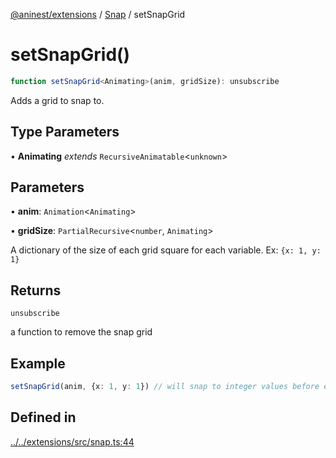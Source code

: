 [@aninest/extensions](../../index.md) / [Snap](../index.md) / setSnapGrid

# setSnapGrid()

```ts
function setSnapGrid<Animating>(anim, gridSize): unsubscribe
```

Adds a grid to snap to.

## Type Parameters

• **Animating** *extends* `RecursiveAnimatable`\<`unknown`\>

## Parameters

• **anim**: `Animation`\<`Animating`\>

• **gridSize**: `PartialRecursive`\<`number`, `Animating`\>

A dictionary of the size of each grid square for each variable. Ex: `{x: 1, y: 1}`

## Returns

`unsubscribe`

a function to remove the snap grid

## Example

```ts
setSnapGrid(anim, {x: 1, y: 1}) // will snap to integer values before ending
```

## Defined in

[../../extensions/src/snap.ts:44](https://github.com/zphrs/aninest/blob/b669292333243ef725d764f354c403b2c4bde014/extensions/src/snap.ts#L44)
